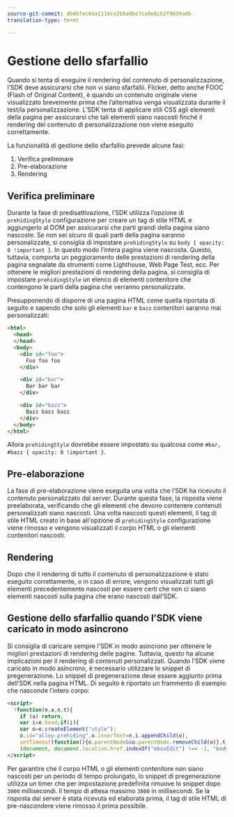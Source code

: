 ```yaml
---
source-git-commit: db4bfec04a1116ce2b6a0be7ca0e8cb2f9639ad6
translation-type: tm+mt

---
```

# Gestione dello sfarfallio

Quando si tenta di eseguire il rendering del contenuto di personalizzazione, l’SDK deve assicurarsi che non vi siano sfarfallii. Flicker, detto anche FOOC (Flash of Original Content), è quando un contenuto originale viene visualizzato brevemente prima che l’alternativa venga visualizzata durante il test/la personalizzazione. L’SDK tenta di applicare stili CSS agli elementi della pagina per assicurarsi che tali elementi siano nascosti finché il rendering del contenuto di personalizzazione non viene eseguito correttamente.

La funzionalità di gestione dello sfarfallio prevede alcune fasi:

1. Verifica preliminare
1. Pre-elaborazione
1. Rendering

## Verifica preliminare

Durante la fase di predisattivazione, l’SDK utilizza l’opzione di `prehidingStyle` configurazione per creare un tag di stile HTML e aggiungerlo al DOM per assicurarsi che parti grandi della pagina siano nascoste. Se non sei sicuro di quali parti della pagina saranno personalizzate, si consiglia di impostare `prehidingStyle` su `body { opacity: 0 !important }`. In questo modo l’intera pagina viene nascosta. Questo, tuttavia, comporta un peggioramento delle prestazioni di rendering della pagina segnalate da strumenti come Lighthouse, Web Page Test, ecc. Per ottenere le migliori prestazioni di rendering della pagina, si consiglia di impostare `prehidingStyle` un elenco di elementi contenitore che contengono le parti della pagina che verranno personalizzate.

Presupponendo di disporre di una pagina HTML come quella riportata di seguito e sapendo che solo gli elementi `bar` e `bazz` contenitori saranno mai personalizzati:

```html
<html>
  <head>
  </head>
  <body>
    <div id="foo">
      Foo foo foo
    </div>

    <div id="bar">
      Bar bar bar
    </div>

    <div id="bazz">
      Bazz bazz bazz
    </div>
  </body>
</html>
```

Allora `prehidingStyle` dovrebbe essere impostato su qualcosa come `#bar, #bazz { opacity: 0 !important }`.

## Pre-elaborazione

La fase di pre-elaborazione viene eseguita una volta che l’SDK ha ricevuto il contenuto personalizzato dal server. Durante questa fase, la risposta viene preelaborata, verificando che gli elementi che devono contenere contenuti personalizzati siano nascosti. Una volta nascosti questi elementi, il tag di stile HTML creato in base all&#39;opzione di `prehidingStyle` configurazione viene rimosso e vengono visualizzati il corpo HTML o gli elementi contenitori nascosti.

## Rendering

Dopo che il rendering di tutto il contenuto di personalizzazione è stato eseguito correttamente, o in caso di errore, vengono visualizzati tutti gli elementi precedentemente nascosti per essere certi che non ci siano elementi nascosti sulla pagina che erano nascosti dall’SDK.

## Gestione dello sfarfallio quando l’SDK viene caricato in modo asincrono

Si consiglia di caricare sempre l&#39;SDK in modo asincrono per ottenere le migliori prestazioni di rendering delle pagine. Tuttavia, questo ha alcune implicazioni per il rendering di contenuti personalizzati. Quando l’SDK viene caricato in modo asincrono, è necessario utilizzare lo snippet di pregenerazione. Lo snippet di pregenerazione deve essere aggiunto prima dell’SDK nella pagina HTML. Di seguito è riportato un frammento di esempio che nasconde l’intero corpo:

```html
<script>
  !function(e,a,n,t){
    if (a) return;
    var i=e.head;if(i){
    var o=e.createElement("style");
    o.id="alloy-prehiding",o.innerText=n,i.appendChild(o),
    setTimeout(function(){o.parentNode&&o.parentNode.removeChild(o)},t)}}
    (document, document.location.href.indexOf("mboxEdit") !== -1, "body { opacity: 0 !important }", 3000);
</script>
```

Per garantire che il corpo HTML o gli elementi contenitore non siano nascosti per un periodo di tempo prolungato, lo snippet di pregenerazione utilizza un timer che per impostazione predefinita rimuove lo snippet dopo `3000` millisecondi. Il tempo di attesa massimo `3000` in millisecondi. Se la risposta dal server è stata ricevuta ed elaborata prima, il tag di stile HTML di pre-nascondere viene rimosso il prima possibile.
